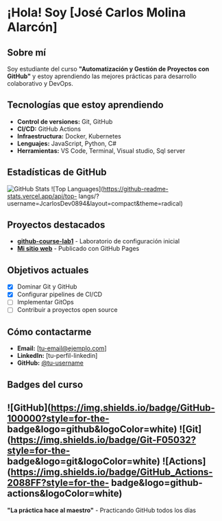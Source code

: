 # ¡Hola! Soy [José Carlos Molina Alarcón]
## Sobre mí
Soy estudiante del curso **"Automatización y Gestión de Proyectos con
GitHub"** y estoy aprendiendo las mejores prácticas para desarrollo
colaborativo y DevOps.
## Tecnologías que estoy aprendiendo
- **Control de versiones:** Git, GitHub
- **CI/CD:** GitHub Actions
- **Infraestructura:** Docker, Kubernetes
- **Lenguajes:** JavaScript, Python, C#
- **Herramientas:** VS Code, Terminal, Visual studio, Sql server
## Estadísticas de GitHub
![GitHub Stats](https://github-readme-stats.vercel.app/api?username=JcarlosDev0894&show_icons=true&theme=radical)
![Top Languages](https://github-readme-stats.vercel.app/api/top-
langs/?username=JcarlosDev0894&layout=compact&theme=radical)
## Proyectos destacados
- **[github-course-lab1](https://github.com/curso-molina/github-course-lab1)** -
Laboratorio de configuración inicial
- **[Mi sitio web](https://curso-molina.github.io/github-course-lab1)** -
Publicado con GitHub Pages
## Objetivos actuales
- [x] Dominar Git y GitHub
- [x] Configurar pipelines de CI/CD
- [ ] Implementar GitOps
- [ ] Contribuir a proyectos open source
## Cómo contactarme
- **Email:** [tu-email@ejemplo.com]
- **LinkedIn:** [tu-perfil-linkedin]
- **GitHub:** [@tu-username](https://github.com/JcarlosDev0894)
## Badges del curso
![GitHub](https://img.shields.io/badge/GitHub-100000?style=for-the-
badge&logo=github&logoColor=white)
![Git](https://img.shields.io/badge/Git-F05032?style=for-the-
badge&logo=git&logoColor=white)
![Actions](https://img.shields.io/badge/GitHub_Actions-2088FF?style=for-the-
badge&logo=github-actions&logoColor=white)
---
**"La práctica hace al maestro"** - Practicando GitHub todos los días